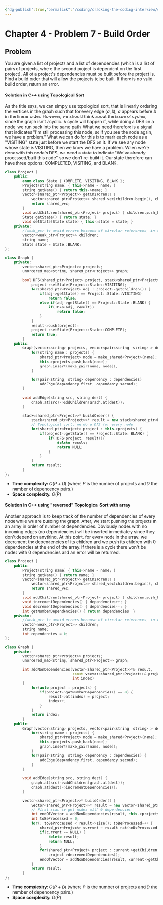 ```yaml
---
{"dg-publish":true,"permalink":"/coding/cracking-the-coding-interview/chapter-4/problem-7-build-order/"}
---
```


# Chapter 4 - Problem 7 - Build Order
## Problem
You are given a list of projects and a list of dependencies (which is a list of pairs of projects, where the second project is dependent on the first project). All of a project's dependencies must be built before the project is. Find a build order that will allow the projects to be built. If there is no valid build order, return an error.
#### Solution in C++ using Topological Sort
As the title says, we can simply use topological sort, that is linearly ordering the vertices in the graph such that for
every edge $(a, b)$, $a$ appears before $b$ in the linear order. 
However, we should think about the issue of cycles, since the graph isn't acyclic.
A cycle will happen if, while doing a DFS on a node, we run back into the same path. What we need therefore
is a signal that indicates "I'm still processing this node, so if you see the node again, we have a problem."
What we can do for this is to mark each node as a "VISITING" state just before we start the DFS on it. If we see any node whose state is VISITING, then we know we have a problem. When we're done with this node's DFS, we need a state to indicate "We've already processed/built this node" so we don't re-build it. Our state therefore can have three options: COMPLETED, VISITING, and BLANK.

```cpp
class Project {
    public:
        enum class State { COMPLETE, VISITING, BLANK };
        Project(string name) { this->name = name; }
        string getName() { return this->name; }
        vector<shared_ptr<Project>> getChildren() { 
            vector<shared_ptr<Project>> shared_vec(children.begin(), children.end());
            return shared_vec;
        }
        void addChildren(shared_ptr<Project> project) { children.push_back(project); }
        State getState() { return state; }
        void setState(State state) { this->state = state; }
    private:
        //weak_ptr to avoid errors because of circular references, in case of cyclic graphs
        vector<weak_ptr<Project>> children;
        string name;
        State state = State::BLANK;
};

class Graph {
    private:
        vector<shared_ptr<Project>> projects;
        unordered_map<string, shared_ptr<Project>> graph;

        bool DFS(shared_ptr<Project> project, stack<shared_ptr<Project>>*& result) {
            project->setState(Project::State::VISITING);
            for(shared_ptr<Project> adj : project->getChildren()) {
                if(adj->getState() == Project::State::VISITING)
                    return false;
                else if(adj->getState() == Project::State::BLANK) {
                    if(!DFS(adj, result))
                        return false;
                }
            }
            result->push(project);
            project->setState(Project::State::COMPLETE);
            return true;
        }
    public:
        Graph(vector<string> projects, vector<pair<string, string> > dependencies) {
            for(string name : projects) {
                shared_ptr<Project> node = make_shared<Project>(name);
                this->projects.push_back(node);
                graph.insert(make_pair(name, node));
            }

            for(pair<string, string> dependency : dependencies)
                addEdge(dependency.first, dependency.second);
        }
        
        void addEdge(string src, string dest) {
	        graph.at(src)->addChildren(graph.at(dest));
        }

        stack<shared_ptr<Project>>* buildOrder() {
            stack<shared_ptr<Project>>* result = new stack<shared_ptr<Project>>();
            // Topological sort, we do a DFS for every node
            for(shared_ptr<Project> project : this->projects) {
                if(project->getState() == Project::State::BLANK) {
                    if(!DFS(project, result)){
                        delete result;
                        return NULL;
                    }
                }
            }
            return result;
        }
};
```
- **Time complexity:** $O(P + D)$ (where _P_ is the number of projects and _D_ the number of dependency pairs.)
- **Space complexity:** $O(P)$

#### Solution in C++ using "reversed" Topological Sort with array
Another approach is to keep track of the number of dependencies of every node while we are building the graph.
After, we start pushing the projects in an array in order of number of dependencies.
Obviously nodes with no incoming edges (no dependencies) will be inserted immediately since they don't depend on anything.
At this point, for every node in the array, we decrement the dependencies of its children and we push its children with 0 dependencies at the end of the array.
If there is a cycle there won't be nodes with 0 dependencies and an error will be returned.

```cpp
class Project {
    public:
        Project(string name) { this->name = name; }
        string getName() { return name; }
        vector<shared_ptr<Project>> getChildren() { 
            vector<shared_ptr<Project>> shared_vec(children.begin(), children.end());
            return shared_vec;
        }
        void addChildren(shared_ptr<Project> project) { children.push_back(project); }
        void incrementDependencies() { dependencies++; }
        void decrementDependencies() { dependencies--; }
        int getNumberDependencies() { return dependencies; }
    private:
        //weak_ptr to avoid errors because of circular references, in case of ciclic graphs
        vector<weak_ptr<Project>> children;
        string name;
        int dependencies = 0;
};

class Graph {
    private:
        vector<shared_ptr<Project>> projects;
        unordered_map<string, shared_ptr<Project>> graph;

        int addNonDependencies(vector<shared_ptr<Project>>*& result,
						       const vector<shared_ptr<Project>>& projects,
						       int index)
		{
            for(auto project : projects) {
                if(project->getNumberDependencies() == 0) {
                    result->at(index) = project;
                    index++;
                }
            }
            return index; 
        }
    public:
        Graph(vector<string> projects, vector<pair<string, string> > dependencies) {
            for(string name : projects) {
                shared_ptr<Project> node = make_shared<Project>(name);
                this->projects.push_back(node);
                graph.insert(make_pair(name, node));
            }
            for(pair<string, string> dependency : dependencies) {
                addEdge(dependency.first, dependency.second);
            }
        }
        
        void addEdge(string src, string dest) {
	        graph.at(src)->addChildren(graph.at(dest));
            graph.at(dest)->incrementDependencies();
        }

        vector<shared_ptr<Project>>* buildOrder() {
            vector<shared_ptr<Project>>* result = new vector<shared_ptr<Project>>(projects.size());
            // First scan to get nodes with 0 dependencies
            int endOfVector = addNonDependencies(result, this->projects, 0);
            int toBeProcessed = 0;
            for(; toBeProcessed < result->size(); toBeProcessed++) {
                shared_ptr<Project> current = result->at(toBeProcessed);
                if(current == NULL) {
                    delete result;
                    return NULL;
                }
                for(shared_ptr<Project> project : current->getChildren())
                    project->decrementDependencies();
                endOfVector = addNonDependencies(result, current->getChildren(), endOfVector);
            }
            return result;
        }
};
```
- **Time complexity:** $O(P + D)$ (where _P_ is the number of projects and _D_ the number of dependency pairs.)
- **Space complexity:** $O(P)$